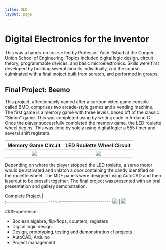 ```yaml
---
title: DLD
layout: page
---
```

# Digital Electronics for the Inventor

This was a hands-on course led by Professor Yash Risbud at the Cooper Union School of Engineering. Topics included digital logic design, circuit theory, programmable devices, and basic microelectronics. Skills were first developed by building several circuits individually, and the course culminated with a final project built from scratch, and performed in groups.

## Final Project: Beemo
This project, affectionately named after a cartoon video game console called BMO, comprises two arcade-style games and a vending machine. The first game is a memory game with three levels, based off of the classic "Simon" game. This was completed using by writing code in Arduino C. Once the player successfully completed the memory game, the LED roulette wheel begins. This was done by solely using digital logic: a 555 timer and several shift registers.

Memory Game Circuit           |  LED Roulette Wheel Circuit
:-------------------------:|:-------------------------:
![](https://github.com/susan-z/susan-z.github.io/blob/master/img/dld1%20Cropped.png?raw=true)  |  ![](https://github.com/susan-z/susan-z.github.io/blob/master/img/dld2%20Cropped.png?raw=true)

Depending on where the player stopped the LED roulette, a servo motor would be activated and unlatch a door containing the candy identified on the roulette wheel. The MDF panels were designed using AutoCAD and then lasercut to be pressfit together. The final project was presented with an oral presentation and gallery demonstration.

Complete Project         |  
:-------------------------:|:-------------------------:
![](https://github.com/susan-z/susan-z.github.io/blob/master/img/dld3.png?raw=true)  |  ![](https://github.com/susan-z/susan-z.github.io/blob/master/img/dld4%20Cropped.png?raw=true)

###Experience:
* Boolean algebra, flip-flops, counters, registers
* Digital logic design
* Design, prototyping, testing and demonstration of projects
* AutoCAD, Arduino
* Project management
